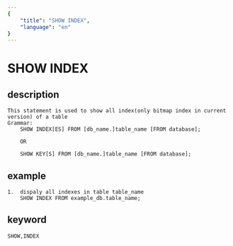 ```yaml
---
{
    "title": "SHOW INDEX",
    "language": "en"
}
---
```


<!-- 
Licensed to the Apache Software Foundation (ASF) under one
or more contributor license agreements.  See the NOTICE file
distributed with this work for additional information
regarding copyright ownership.  The ASF licenses this file
to you under the Apache License, Version 2.0 (the
"License"); you may not use this file except in compliance
with the License.  You may obtain a copy of the License at

  http://www.apache.org/licenses/LICENSE-2.0

Unless required by applicable law or agreed to in writing,
software distributed under the License is distributed on an
"AS IS" BASIS, WITHOUT WARRANTIES OR CONDITIONS OF ANY
KIND, either express or implied.  See the License for the
specific language governing permissions and limitations
under the License.
-->

# SHOW INDEX

## description

    This statement is used to show all index(only bitmap index in current version) of a table
    Grammar:
        SHOW INDEX[ES] FROM [db_name.]table_name [FROM database];
        
        OR

        SHOW KEY[S] FROM [db_name.]table_name [FROM database];

## example

    1.  dispaly all indexes in table table_name
        SHOW INDEX FROM example_db.table_name;

## keyword

    SHOW,INDEX
